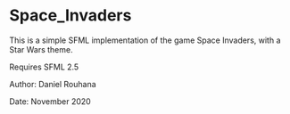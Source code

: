 # Space_Invaders

This is a simple SFML implementation of the game Space Invaders, with a Star Wars theme. 

Requires SFML 2.5

Author: Daniel Rouhana

Date: November 2020
